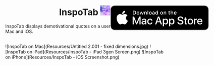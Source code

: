 <h1 align="center">
  <span align="center">
    InspoTab <img src="Resources/icon.png" alt="logo" width="32" height="32">
  </span>
  <a href="https://apps.apple.com/us/app/inspotab/id1585533975">
    <img align="right" style="position: absolute" src="Resources/MacAppStoreBadge.svg">
  </a>
</h1>
InspoTab displays demotivational quotes on a user's Safari new tab page on Mac and iOS. 
<br>

<br>

![InspoTab on Mac](Resources/Untitled 2.001 - fixed dimensions.jpg)
![InspoTab on iPad](Resources/InspoTab - iPad 3gen Screen.png)
![InspoTab on iPhone](Resources/InspoTab - iOS Screenshot.png)

